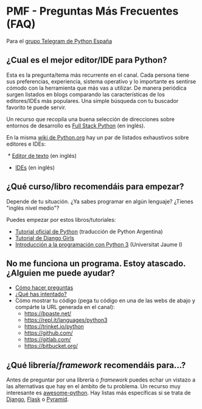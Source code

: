 # PMF - Preguntas Más Frecuentes (FAQ)

Para el [grupo Telegram de Python España](https://t.me/PythonEsp)

## ¿Cual es el mejor editor/IDE para Python?

Esta es la pregunta/tema más recurrente en el canal. Cada persona tiene sus preferencias, experiencia, sistema operativo y lo importante es sentirse cómodo con la herramienta que más vas a utilizar. De manera periódica surgen listados en blogs comparando las características de los editores/IDEs más populares. Una simple búsqueda con tu buscador favorito te puede servir.

Un recurso que recopila una buena selección de direcciones sobre entornos de desarrollo es [Full Stack Python](https://www.fullstackpython.com/development-environments.html) (en inglés).

En la misma [wiki de Python.org](https://wiki.python.org/) hay un par de listados exhaustivos sobre editores e IDEs:

  * [Editor de texto](https://wiki.python.org/moin/PythonEditors) (en inglés)
  * [IDEs](https://wiki.python.org/moin/IntegratedDevelopmentEnvironments) (en inglés)

## ¿Qué curso/libro recomendáis para empezar?

Depende de tu situación. ¿Ya sabes programar en algún lenguaje? ¿Tienes "inglés nivel medio"?

Puedes empezar por estos libros/tutoriales:

  * [Tutorial oficial de Python](http://docs.python.org.ar/tutorial/3/) (traducción de Python Argentina)
  * [Tutorial de Django Girls](https://tutorial.djangogirls.org/es/)
  * [Introducción a la programación con Python 3](http://dx.doi.org/10.6035/Sapientia93) (Universitat Jaume I)

## No me funciona un programa. Estoy atascado. ¿Alguien me puede ayudar?

  * [Cómo hacer preguntas](http://www.sindominio.net/ayuda/preguntas-inteligentes.html)
  * [¿Qué has intentado?](https://medium.com/@unrob/que-has-intentado-12b31d36bc89)
  * Cómo mostrar tu código (pega tu código en una de las webs de abajo y compárte la URL generada en el canal):
    * https://bpaste.net/
    * https://repl.it/languages/python3
    * https://trinket.io/python
    * https://github.com/
    * https://gitlab.com/
    * https://bitbucket.org/

## ¿Qué librería/*framework* recomendáis para...?

  Antes de preguntar por una librería o *framework* puedes echar un vistazo a las alternativas que hay en el ámbito de tu problema. Un recurso muy interesante es [awesome-python](https://github.com/vinta/awesome-python). Hay listas más específicas si se trata de [Django](https://gitlab.com/rosarior/awesome-django), [Flask](https://github.com/humiaozuzu/awesome-flask) o [Pyramid](https://github.com/uralbash/awesome-pyramid).
